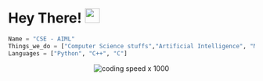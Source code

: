 # Hey There! <img src="https://raw.githubusercontent.com/MartinHeinz/MartinHeinz/master/wave.gif" width="30px">

```python
Name = "CSE - AIML"
Things_we_do = ["Computer Science stuffs","Artificial Intelligence", "Machine Learning"]
Languages = ["Python", "C++", "C"]
```

<div align=center>

![coding speed x 1000]("https://giphy.com/gifs/words-jenkins-1229mlttgo8aR2")
</div>
